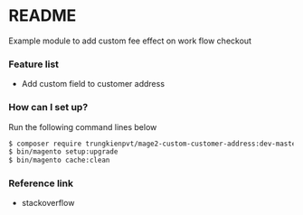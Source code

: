 # README #

Example module to add custom fee effect on work flow checkout


### Feature list ###

+ Add custom field to customer address
                   
### How can I set up? ###

Run the following command lines below
```sh
$ composer require trungkienpvt/mage2-custom-customer-address:dev-master 
$ bin/magento setup:upgrade
$ bin/magento cache:clean
```
### Reference link ###
* stackoverflow

